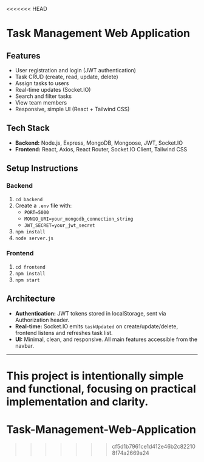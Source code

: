 <<<<<<< HEAD
# Task Management Web Application

## Features
- User registration and login (JWT authentication)
- Task CRUD (create, read, update, delete)
- Assign tasks to users
- Real-time updates (Socket.IO)
- Search and filter tasks
- View team members
- Responsive, simple UI (React + Tailwind CSS)

## Tech Stack
- **Backend:** Node.js, Express, MongoDB, Mongoose, JWT, Socket.IO
- **Frontend:** React, Axios, React Router, Socket.IO Client, Tailwind CSS

## Setup Instructions

### Backend
1. `cd backend`
2. Create a `.env` file with:
   - `PORT=5000`
   - `MONGO_URI=your_mongodb_connection_string`
   - `JWT_SECRET=your_jwt_secret`
3. `npm install`
4. `node server.js`

### Frontend
1. `cd frontend`
2. `npm install`
3. `npm start`

## Architecture
- **Authentication:** JWT tokens stored in localStorage, sent via Authorization header.
- **Real-time:** Socket.IO emits `taskUpdated` on create/update/delete, frontend listens and refreshes task list.
- **UI:** Minimal, clean, and responsive. All main features accessible from the navbar.

---

**This project is intentionally simple and functional, focusing on practical implementation and clarity.**
=======
# Task-Management-Web-Application
>>>>>>> cf5d1b7961ce1d412e46b2c822108f74a2669a24
